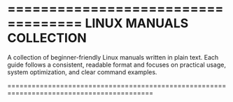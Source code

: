 ===================================
  LINUX MANUALS COLLECTION
===================================

A collection of beginner-friendly Linux manuals written in plain text.
Each guide follows a consistent, readable format and focuses on
practical usage, system optimization, and clear command examples.

==========================================================================================
                                                      
